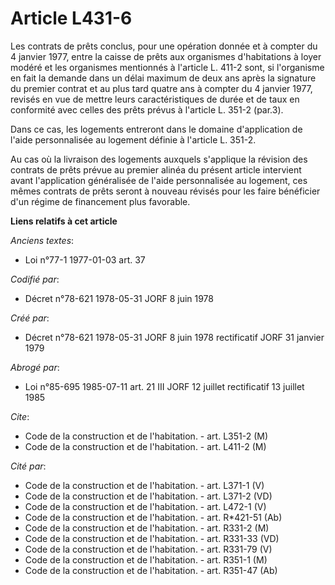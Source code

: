 # Article L431-6

Les contrats de prêts conclus, pour une opération donnée et à compter du 4 janvier 1977, entre la caisse de prêts aux
organismes d'habitations à loyer modéré et les organismes mentionnés à l'article L. 411-2 sont, si l'organisme en fait la
demande dans un délai maximum de deux ans après la signature du premier contrat et au plus tard quatre ans à compter du 4
janvier 1977, revisés en vue de mettre leurs caractéristiques de durée et de taux en conformité avec celles des prêts prévus
à l'article L. 351-2 (par.3).

Dans ce cas, les logements entreront dans le domaine d'application de l'aide personnalisée au logement définie à l'article L.
351-2.

Au cas où la livraison des logements auxquels s'applique la révision des contrats de prêts prévue au premier alinéa du
présent article intervient avant l'application généralisée de l'aide personnalisée au logement, ces mêmes contrats de prêts
seront à nouveau révisés pour les faire bénéficier d'un régime de financement plus favorable.

**Liens relatifs à cet article**

_Anciens textes_:

  - Loi n°77-1 1977-01-03 art. 37

_Codifié par_:

  - Décret n°78-621 1978-05-31 JORF 8 juin 1978

_Créé par_:

  - Décret n°78-621 1978-05-31 JORF 8 juin 1978 rectificatif JORF 31 janvier 1979

_Abrogé par_:

  - Loi n°85-695 1985-07-11 art. 21 III JORF 12 juillet rectificatif 13 juillet 1985

_Cite_:

  - Code de la construction et de l'habitation. - art. L351-2 (M)
  - Code de la construction et de l'habitation. - art. L411-2 (M)

_Cité par_:

  - Code de la construction et de l'habitation. - art. L371-1 (V)
  - Code de la construction et de l'habitation. - art. L371-2 (VD)
  - Code de la construction et de l'habitation. - art. L472-1 (V)
  - Code de la construction et de l'habitation. - art. R*421-51 (Ab)
  - Code de la construction et de l'habitation. - art. R331-2 (M)
  - Code de la construction et de l'habitation. - art. R331-33 (VD)
  - Code de la construction et de l'habitation. - art. R331-79 (V)
  - Code de la construction et de l'habitation. - art. R351-1 (M)
  - Code de la construction et de l'habitation. - art. R351-47 (Ab)
